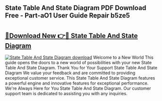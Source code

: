 ## State Table And State Diagram PDF Download Free - Part-aO1 User Guide Repair b5ze5

# <h2><a href="http://dfua348.blite.top/?on=State+Table+And+State+Diagram">🔗Download New 👉🔴 State Table And State Diagram</a></h2>

[![State Table And State Diagram download](https://i.imgur.com/lujVjoI.png)](http://dfua348.blite.top/?on=State+Table+And+State+Diagram)
Welcome to a New World This guide opens the doors to a new world of possibilities with your new State Table And State Diagram. Thank You for Your Support State Table And State Diagram We value your feedback and are committed to providing exceptional customer service. This State Table And State Diagram features a powerful engine and innovative features for exceptional performance. We're Always Here for You State Table And State Diagram. Our customer support team is dedicated to assisting you with any inquiries.
